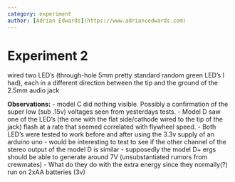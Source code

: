 ```yaml
---
category: experiment
author: [Adrian Edwards](https://www.adriancedwards.com)
---
```

# Experiment 2
wired two LED’s (through-hole 5mm pretty standard random green LED’s I had), each in a different direction between the tip and the ground of the 2.5mm audio jack

**Observations:**
	- model C did nothing visible. Possibly a confirmation of the super low (sub .15v) voltages seen from yesterdays tests.
	- Model D saw one of the LED’s (the one with the flat side/cathode wired to the tip of the jack) flash at a rate that seemed correlated with flywheel speed. 
	- Both LED’s were tested to work before and after using the 3.3v supply of an arduino uno
	- would be interesting to test to see if the other channel of the stereo output of the model D is similar
	- supposedly the model D+ ergs should be able to generate around 7V (unsubstantiated rumors from  crewmates)
		- What do they do with the extra energy since they normally(?) run on 2xAA batteries (3v)
